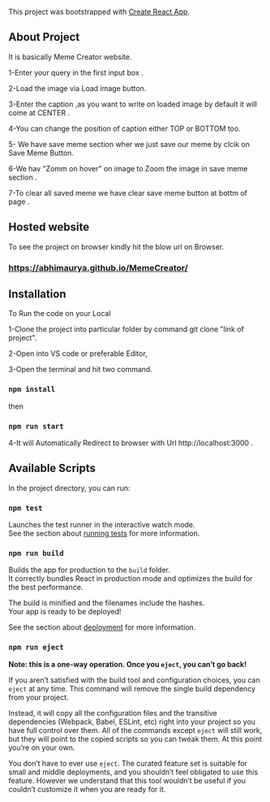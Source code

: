 This project was bootstrapped with [Create React App](https://github.com/facebook/create-react-app).

## About Project

It is basically Meme Creator website.

1-Enter your query in the first input box .

2-Load the image via Load image button.

3-Enter the caption ,as you want to write on loaded image by default it will come at CENTER .

4-You can change the position of caption either TOP or BOTTOM too.

5- We have save meme section wher we just save our meme by clcik on Save Meme Button.

6-We hav "Zomm on hover" on image  to Zoom the image in save meme section .

7-To clear  all saved meme we have clear save meme button at bottm of page .


## Hosted website 

To see the project on browser kindly hit the blow url on Browser.

### https://abhimaurya.github.io/MemeCreator/

## Installation

To Run the code on your Local 

1-Clone the project into particular folder by command git clone "link of project".

2-Open into VS code or preferable Editor,

3-Open the terminal and hit two command.

### `npm install` 
 then
### `npm run start`

4-It will Automatically Redirect to browser with Url http://localhost:3000 .

## Available Scripts

In the project directory, you can run:

### `npm test`

Launches the test runner in the interactive watch mode.<br />
See the section about [running tests](https://facebook.github.io/create-react-app/docs/running-tests) for more information.

### `npm run build`

Builds the app for production to the `build` folder.<br />
It correctly bundles React in production mode and optimizes the build for the best performance.

The build is minified and the filenames include the hashes.<br />
Your app is ready to be deployed!

See the section about [deployment](https://facebook.github.io/create-react-app/docs/deployment) for more information.

### `npm run eject`

**Note: this is a one-way operation. Once you `eject`, you can’t go back!**

If you aren’t satisfied with the build tool and configuration choices, you can `eject` at any time. This command will remove the single build dependency from your project.

Instead, it will copy all the configuration files and the transitive dependencies (Webpack, Babel, ESLint, etc) right into your project so you have full control over them. All of the commands except `eject` will still work, but they will point to the copied scripts so you can tweak them. At this point you’re on your own.

You don’t have to ever use `eject`. The curated feature set is suitable for small and middle deployments, and you shouldn’t feel obligated to use this feature. However we understand that this tool wouldn’t be useful if you couldn’t customize it when you are ready for it.

